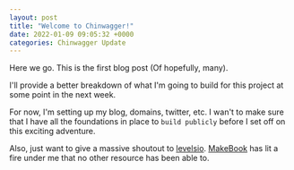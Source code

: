 ```yaml
---
layout: post
title: "Welcome to Chinwagger!"
date: 2022-01-09 09:05:32 +0000
categories: Chinwagger Update
---
```


Here we go. This is the first blog post (Of hopefully, many).

I'll provide a better breakdown of what I'm going to build for this project at some point in the next week.

For now, I'm setting up my blog, domains, twitter, etc. I wan't to make sure that I have all the foundations in place to `build publicly` before I set off on this exciting adventure.

Also, just want to give a massive shoutout to [levelsio](https://twitter.com/levelsio). [MakeBook](https://makebook.io/) has lit a fire under me that no other resource has been able to.
